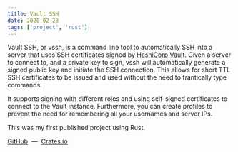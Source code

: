 ```yaml
---
title: Vault SSH
date: 2020-02-28
tags: ['project', 'rust']
---
```


Vault SSH, or vssh, is a command line tool to automatically SSH into a server that uses SSH certificates signed by [HashiCorp Vault](https://www.vaultproject.io/).
Given a server to connect to, and a private key to sign, vssh will automatically generate a signed public key and initiate the SSH connection.
This allows for short TTL SSH certificates to be issued and used without the need to frantically type commands.

It supports signing with different roles and using self-signed certificates to connect to the Vault instance.
Furthermore, you can create profiles to prevent the need for remembering all your usernames and server IPs.

This was my first published project using Rust.

<p>
<a href="https://github.com/akrantz01/vssh" target="_blank">GitHub</a>
&nbsp;&mdash;&nbsp;
<a href="https://crates.io/crates/vssh" target="_blank">Crates.io</a>
</p>
